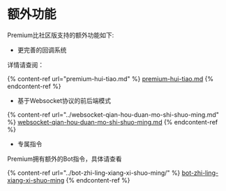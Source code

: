 # 额外功能

Premium比社区版支持的额外功能如下:

* 更完善的回调系统

详情请查阅：

{% content-ref url="premium-hui-tiao.md" %}
[premium-hui-tiao.md](premium-hui-tiao.md)
{% endcontent-ref %}

* 基于Websocket协议的前后端模式

{% content-ref url="../websocket-qian-hou-duan-mo-shi-shuo-ming.md" %}
[websocket-qian-hou-duan-mo-shi-shuo-ming.md](../websocket-qian-hou-duan-mo-shi-shuo-ming.md)
{% endcontent-ref %}



* 专属指令

Premium拥有额外的Bot指令，具体请查看



{% content-ref url="../bot-zhi-ling-xiang-xi-shuo-ming/" %}
[bot-zhi-ling-xiang-xi-shuo-ming](../bot-zhi-ling-xiang-xi-shuo-ming/)
{% endcontent-ref %}
